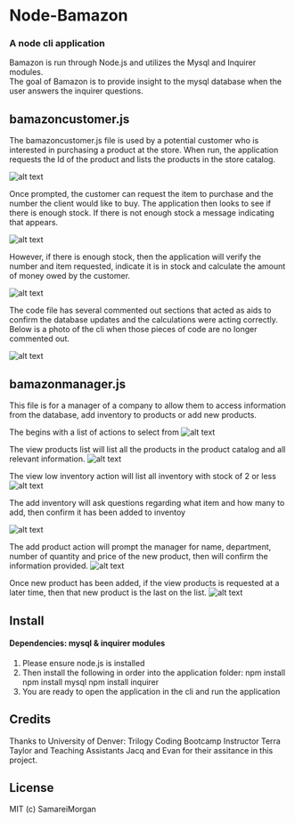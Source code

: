 # Node-Bamazon
### A node cli application 

Bamazon is run through Node.js and utilizes the Mysql and Inquirer modules.  
The goal of Bamazon is to provide insight to the mysql database when the user answers the inquirer questions.  

## bamazoncustomer.js
The bamazoncustomer.js file is used by a potential customer who is interested in purchasing a product at the store.  When run, the application requests the Id of the product and lists the products in the store catalog.   

![alt text](https://raw.githubusercontent.com/Samareimorgan/nodebamazon/master/images/customerjs%201.JPG "bamazoncustomer.js product list")

Once prompted, the customer can request the item to purchase and the number the client would like to buy.   The application then looks to see if there is enough stock.  If there is not enough stock a message indicating that appears. 

![alt text](https://raw.githubusercontent.com/Samareimorgan/nodebamazon/master/images/customerjs%202%20-%20insufficient.JPG "bamazoncustomer.js insufficent product")

However, if there is enough stock, then the application will verify the number and item requested, indicate it is in stock and calculate the amount of money owed by the customer. 

![alt text](https://raw.githubusercontent.com/Samareimorgan/nodebamazon/master/images/customerjs%20-%20in%20stock%20-%20commented%20out.JPG "bamazoncustomer.js sufficient product")

The code file has several commented out sections that acted as aids to confirm the database updates and the calculations were acting correctly.  Below is a photo of the cli when those pieces of code are no longer commented out. 

![alt text](https://raw.githubusercontent.com/Samareimorgan/nodebamazon/master/images/customerjs%20-%20in%20stock%20-%20commented%20out.JPG "bamazoncustomer.js uncommented code in stock")

## bamazonmanager.js
This file is for a manager of a company to allow them to access information from the database, add inventory to products or add new products. 

The begins with a list of actions to select from
![alt text](https://raw.githubusercontent.com/Samareimorgan/nodebamazon/master/images/manager%20questions.JPG "bamazonmanager.js list of actions")

The view products list will list all the products in the product catalog and all relevant information.
![alt text](https://raw.githubusercontent.com/Samareimorgan/nodebamazon/master/images/manager%20view%20product.JPG "bamazonmanager.js product list")

The view low inventory action will list all inventory with stock of 2 or less
![alt text](https://raw.githubusercontent.com/Samareimorgan/nodebamazon/master/images/manager%20low%20inventory.JPG "bamazonmanager.js view of low inventory")

The add inventory will ask questions regarding what item and how many to add, then confirm it has been added to inventoy

![alt text](https://raw.githubusercontent.com/Samareimorgan/nodebamazon/master/images/manager%20add%20inventory.JPG "bamazonmanager.js add inventory questions")

The add product action will prompt the manager for name, department, number of quantity and price of the new product, then will confirm the information provided. 
![alt text](https://raw.githubusercontent.com/Samareimorgan/nodebamazon/master/images/manager%20Add%20product.JPG "bamazonmanager.js add product questions")

Once new product has been added, if the view products is requested at a later time, then that new product is the last on the list. 
![alt text](https://raw.githubusercontent.com/Samareimorgan/nodebamazon/master/images/manager%20producted%20has%20been%20added.JPG "bamazonmanager.js product list with new product")

## Install

#### Dependencies: mysql & inquirer modules

1. Please ensure node.js is installed 
2. Then install the following in order into the application folder: 
    npm install
    npm install mysql
    npm install inquirer
3. You are ready to open the application in the cli and run the application


## Credits
Thanks to University of Denver: Trilogy Coding Bootcamp Instructor Terra Taylor and Teaching Assistants Jacq and Evan for their assitance in this project.

## License 
MIT (c) SamareiMorgan